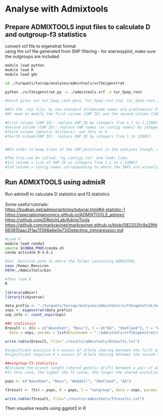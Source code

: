 Analyse with Admixtools
================

## Prepare ADMIXTOOLS input files to calculate D and outgroup-f3 statistics

convert vcf file to eigenstrat format  
using the vcf file generated from SNP filtering - for stairwayplot, make
sure the outgroups are included

``` bash
module load python
module load R 
module load gdc

cd ./turqueti/tarcap/analyses/admixtools/vcf2eigenstrat

python ./vcf2eigenstrat.py -v ./admixtools.vcf -o tur_5pop_root

#which gives out tur_5pop_root.geno, tur_5pop_root.ind, tur_5pop_root.snp files 

##In the .snp file, my non-standard chromosome names are problematic for running ADMIXTOOLS
##I need to modify the first column (SNP ID) and the second column (CHR ID) of that file as follows:

#First column (SNP ID): replace SNP ID by integers from 1_1 to 1_120857 (=my total number of SNPs). 1_ = chrom 1
#Second column (CHR ID): replace CHR names (or contig names) by integer of 1. Arbitrary name all my contigs as chrom 1 
#third column (genetic distance): set this as 0 
#fourth column(SNP ID): replace SNP ID by integers from 1 to 120857.


##In order to keep track of the SNP positions in the analyses though, which is necessary for the jackknife process of defining blocks, I need to make another file defining the blocks (= which SNP belongs to which CHR). This info will be important to allow calculation of Z_score (statistical significance)

#The file can be called: "my_contigs.txt" and looks like:
#1st column = list of SNP ID as integers from 1_1 to 1_120857
#2nd column = contig names corresponding to where the SNPs are actually located, but these names cannot be like the original complicated "CLocus-81 to CLocus-197238". Instead they need to be integers. In this case, it will be 1 to 5725.
```

## Run ADMIXTOOLS using admixR

Run admixR to calculate D statistics and f3 statistics  
<br> Some useful tutorials:  
<https://bodkan.net/admixr/articles/tutorial.html#d-statistic-1>  
<https://speciationgenomics.github.io/ADMIXTOOLS_admixr/>  
<https://github.com/DReichLab/AdmixTools>  
<https://github.com/markravinet/markravinet.github.io/blob/082202fc8e29fd693810aac2f1ac11398a6e0e73/Detecting_introgression.md>

``` bash
#Load R
module load conda3
source $CONDA_PROF/conda.sh
conda activate R-3.6.1

#Set .Renviron path to where the folder containing ADMIXTOOL
nano /home/.Renviron
PATH=./AdmixTools/bin

#Then load R
R
```

``` r
library(admixr)
library(tidyverse)

data_prefix <- "./turqueti/tarcap/analyses/admixtools/vcf2eigenstrat/manually_edited/tur_5popseaway_root"
snps <- eigenstrat(data_prefix)
snp_info <- count_snps(snps)

##D statistics 
Dresult <- d(W = c("Amundsen", "Ross"), X = c("EA", "Shetland"), Y = "Weddell", Z = "outgroup",
  data = snps, params = list(blockname = "./admixtools/vcf2eigenstrat/my_contigs.txt"))

write.table(Dresult, file="./results/admixtools/Dresults.txt")

#significant positive D = excess of allele sharing between the first and the third population 
#significant negative D = excess of allele sharing between the second and the third population

##outgroup-f3-statistics 
#Estimate the branch length (shared genetic drift) between a pair of populations A and B with respect to a common outgroup C. 
#In this case, the higher the f3 value, the longer the shared evolutionary time between A and B.

pops <- c("Amundsen", "Ross", "Weddell", "Shetland", "EA")

f3result <- f3(A = pops, B = pops, C = "outgroup", data = snps, params = list(blockname = "./admixtools/vcf2eigenstrat/my_contigs.txt"))

write.table(f3result, file="./results/admixtools/f3results.txt")
```

Then visualise results using ggplot2 in R
